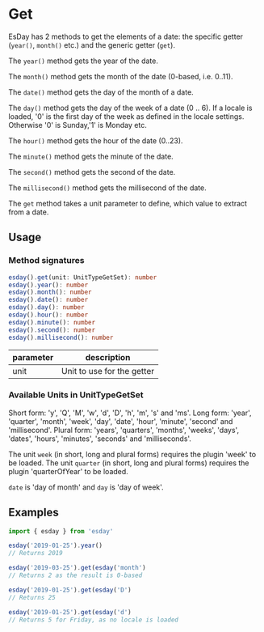 # Get

EsDay has 2 methods to get the elements of a date: the specific getter (`year()`, `month()` etc.) and the generic getter (`get`).

The `year()` method gets the year of the date.

The `month()` method gets the month of the date (0-based, i.e. 0..11).

The `date()` method gets the day of the month of a date.

The `day()` method gets the day of the week of a date (0 .. 6). If a locale is loaded, '0' is the first day of the week as defined in the locale settings. Otherwise '0' is Sunday,'1' is Monday etc.

The `hour()` method gets the hour of the date (0..23).

The `minute()` method gets the minute of the date.

The `second()` method gets the second of the date.

The `millisecond()` method gets the millisecond of the date.

The `get` method takes a unit parameter to define, which value to extract from a date.

## Usage

### Method signatures
```typescript
esday().get(unit: UnitTypeGetSet): number
esday().year(): number
esday().month(): number
esday().date(): number
esday().day(): number
esday().hour(): number
esday().minute(): number
esday().second(): number
esday().millisecond(): number
```

| parameter | description                |
| --------- | -------------------------- |
| unit      | Unit to use for the getter |

### Available Units in UnitTypeGetSet

Short form: 'y', 'Q', 'M', 'w', 'd', 'D', 'h', 'm', 's' and 'ms'.
Long form: 'year', 'quarter', 'month', 'week', 'day', 'date', 'hour', 'minute', 'second' and 'millisecond'.
Plural form: 'years', 'quarters', 'months', 'weeks', 'days', 'dates', 'hours', 'minutes', 'seconds' and 'milliseconds'.

The unit `week` (in short, long and plural forms) requires the plugin 'week' to be loaded.
The unit `quarter` (in short, long and plural forms) requires the plugin 'quarterOfYear' to be loaded.

`date` is 'day of month' and `day` is 'day of week'.

## Examples
```typescript
import { esday } from 'esday'

esday('2019-01-25').year()
// Returns 2019

esday('2019-03-25').get(esday('month')
// Returns 2 as the result is 0-based

esday('2019-01-25').get(esday('D')
// Returns 25

esday('2019-01-25').get(esday('d')
// Returns 5 for Friday, as no locale is loaded
```
